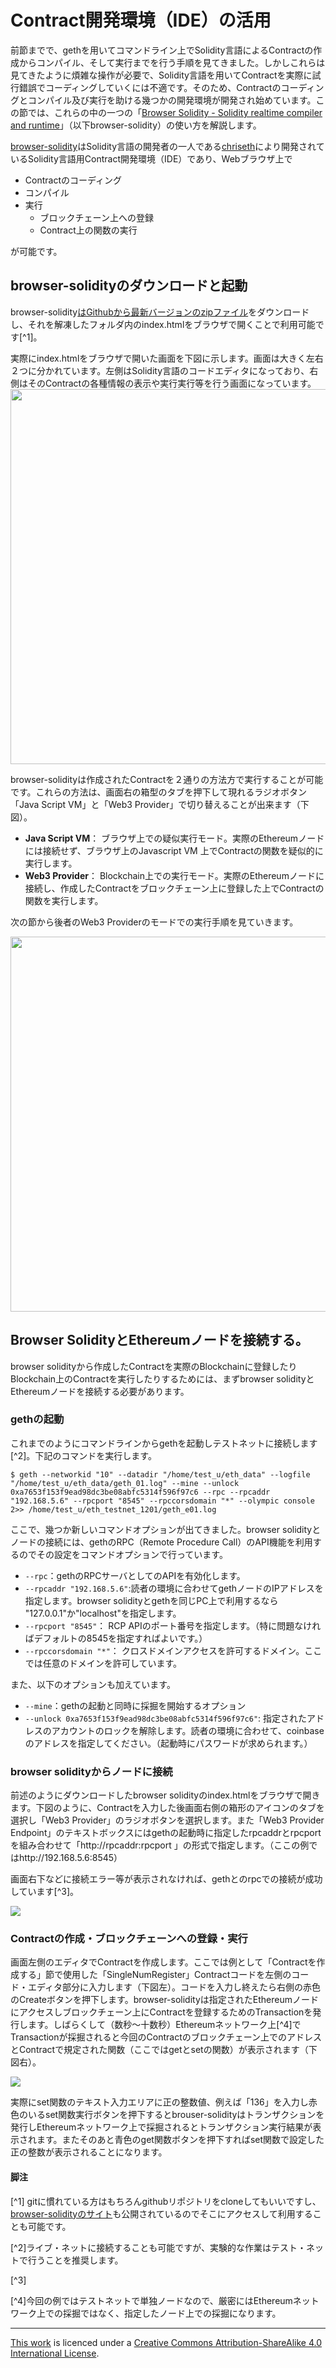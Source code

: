 # Contract開発環境（IDE）の活用

前節までで、gethを用いてコマンドライン上でSolidity言語によるContractの作成からコンパイル、そして実行までを行う手順を見てきました。しかしこれらは見てきたように煩雑な操作が必要で、Solidity言語を用いてContractを実際に試行錯誤でコーディングしていくには不適です。そのため、Contractのコーディングとコンパイル及び実行を助ける幾つかの開発環境が開発され始めています。この節では、これらの中の一つの「[Browser Solidity - Solidity realtime compiler and runtime](https://github.com/chriseth/browser-solidity)」（以下browser-solidity）の使い方を解説します。

[browser-solidity](https://github.com/chriseth/browser-solidity)はSolidity言語の開発者の一人である[chriseth](https://github.com/chriseth)により開発されているSolidity言語用Contract開発環境（IDE）であり、Webブラウザ上で

* Contractのコーディング
* コンパイル
* 実行
    * ブロックチェーン上への登録
    * Contract上の関数の実行

が可能です。

## browser-solidityのダウンロードと起動
browser-solidity[はGithubから最新バージョンのzipファイル](https://github.com/chriseth/browser-solidity/archive/gh-pages.zip)をダウンロードし、それを解凍したフォルダ内のindex.htmlをブラウザで開くことで利用可能です[^1]。

実際にindex.htmlをブラウザで開いた画面を下図に示します。画面は大きく左右２つに分かれています。左側はSolidity言語のコードエディタになっており、右側はそのContractの各種情報の表示や実行実行等を行う画面になっています。
<img src="00_images/browser_solidity_initial_screen.png" width="600">

browser-solidityは作成されたContractを２通りの方法方で実行することが可能です。これらの方法は、画面右の箱型のタブを押下して現れるラジオボタン「Java Script VM」と「Web3 Provider」で切り替えることが出来ます（下図）。

* **Java Script VM**： ブラウザ上での疑似実行モード。実際のEthereumノードには接続せず、ブラウザ上のJavascript VM 上でContractの関数を疑似的に実行します。
* **Web3 Provider**： Blockchain上での実行モード。実際のEthereumノードに接続し、作成したContractをブロックチェーン上に登録した上でContractの関数を実行します。

次の節から後者のWeb3 Providerのモードでの実行手順を見ていきます。

<img src="00_images/browser_solidity_box_tab.png" width="600">

## Browser SolidityとEthereumノードを接続する。
browser solidityから作成したContractを実際のBlockchainに登録したりBlockchain上のContractを実行したりするためには、まずbrowser solidityとEthereumノードを接続する必要があります。

### gethの起動
これまでのようにコマンドラインからgethを起動しテストネットに接続します[^2]。下記のコマンドを実行します。

```
$ geth --networkid "10" --datadir "/home/test_u/eth_data" --logfile "/home/test_u/eth_data/geth_01.log" --mine --unlock 0xa7653f153f9ead98dc3be08abfc5314f596f97c6 --rpc --rpcaddr "192.168.5.6" --rpcport "8545" --rpccorsdomain "*" --olympic console 2>> /home/test_u/eth_testnet_1201/geth_e01.log
```

ここで、幾つか新しいコマンドオプションが出てきました。browser solidityとノードの接続には、gethのRPC（Remote Procedure Call）のAPI機能を利用するのでその設定をコマンドオプションで行っています。
* `--rpc`：gethのRPCサーバとしてのAPIを有効化します。
* `--rpcaddr "192.168.5.6"`:読者の環境に合わせてgethノードのIPアドレスを指定します。browser solidityとgethを同じPC上で利用するなら "127.0.0.1"か"localhost"を指定します。
* `--rpcport "8545"`： RCP APIのポート番号を指定します。（特に問題なければデフォルトの8545を指定すればよいです。）
* `--rpccorsdomain "*"`： クロスドメインアクセスを許可するドメイン。ここでは任意のドメインを許可しています。

また、以下のオプションも加えています。
* `--mine`：gethの起動と同時に採掘を開始するオプション
* `--unlock 0xa7653f153f9ead98dc3be08abfc5314f596f97c6"`: 指定されたアドレスのアカウントのロックを解除します。読者の環境に合わせて、coinbaseのアドレスを指定してください。（起動時にパスワードが求められます。）

### browser solidityからノードに接続
前述のようにダウンロードしたbrowser solidityのindex.htmlをブラウザで開きます。下図のように、Contractを入力した後画面右側の箱形のアイコンのタブを選択し「Web3 Provider」のラジオボタンを選択します。また「Web3 Provider Endpoint」のテキストボックスにはgethの起動時に指定したrpcaddrとrpcportを組み合わせて「http://rpcaddr:rpcport 」の形式で指定します。（ここの例ではhttp://192.168.5.6:8545）

画面右下などに接続エラー等が表示されなければ、gethとのrpcでの接続が成功しています[^3]。

![](00_images/bs_web3_with_edit.png)

### Contractの作成・ブロックチェーンへの登録・実行
画面左側のエディタでContractを作成します。ここでは例として「Contractを作成する」節<!--[REF]-->で使用した「SingleNumRegister」Contractコードを左側のコード・エディタ部分に入力します（下図左）。コードを入力し終えたら右側の赤色のCreateボタンを押下します。browser-solidityは指定されたEthereumノードにアクセスしブロックチェーン上にContractを登録するためのTransactionを発行します。しばらくして（数秒～十数秒）Ethereumネットワーク上[^4]でTransactionが採掘されると今回のContractのブロックチェーン上でのアドレスとContractで規定された関数（ここではgetとsetの関数）が表示されます（下図右）。

![](00_images/bs_simplenum_create_with_edit.png)

実際にset関数のテキスト入力エリアに正の整数値、例えば「136」を入力し赤色のいるset関数実行ボタンを押下するとbrouser-solidityはトランザクションを発行しEthereumネットワーク上で採掘されるとトランザクション実行結果が表示されます。またそのあと青色のget関数ボタンを押下すればset関数で設定した正の整数が表示されることになります。

<!-- 
## Browser Solidity そのほかの機能
(追記予定）
コントラクタの引数
AtAddress botann -->


#### 脚注
[^1] gitに慣れている方はもちろんgithubリポジトリをcloneしてもいいですし、[browser-solidityのサイト](https://chriseth.github.io/browser-solidity/)も公開されているのでそこにアクセスして利用することも可能です。

[^2]ライブ・ネットに接続することも可能ですが、実験的な作業はテスト・ネットで行うことを推奨します。

[^3] <!-- [TODO] chromeの開発ツールでの確認方法を示す。-->

[^4]今回の例ではテストネットで単独ノードなので、厳密にはEthereumネットワーク上での採掘ではなく、指定したノード上での採掘になります。

---
[This work](http://book.ethereum-jp.net/) is licenced under a [Creative Commons Attribution-ShareAlike 4.0 International License](http://creativecommons.org/licenses/by-sa/4.0/).


